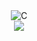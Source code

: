 <div align="center">
  <img src="https://github.com/BoLIIIoi/BoLIIIoi/blob/main/yeahbro.gif?raw=true" alt="C">
</div>

<div align="center">
  <img src="https://skillicons.dev/icons?i=rust,c,cpp,git,github,linux,vscode" />
</div>
